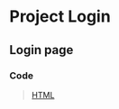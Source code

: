 # Project Login
## Login page
### Code
>[HTML](https://github.com/shreyash00007/Login/blob/main/index.html)


